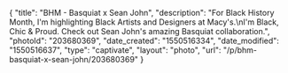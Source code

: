 {
    "title": "BHM - Basquiat x Sean John",
    "description": "For Black History Month,  I'm highlighting Black Artists and Designers at Macy's.\nI'm Black, Chic & Proud.  Check out Sean John's amazing Basquiat collaboration.",
    "photoId": "203680369",
    "date_created": "1550516334",
    "date_modified": "1550516637",
    "type": "captivate",
    "layout": "photo",
    "url": "\/p\/bhm-basquiat-x-sean-john\/203680369"
}